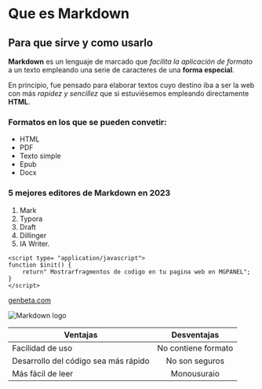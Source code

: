 # Que es Markdown 

## Para que sirve y como usarlo 

__Markdown__ es un lenguaje de marcado que _facilita la aplicación de formato_ a un texto empleando una serie de caracteres de una __forma especial__. 

 En principio, fue pensado para elaborar textos cuyo destino iba a ser la web con más _rapidez y sencillez_ que si estuviésemos empleando directamente __HTML__. 

### Formatos en los que se pueden convetir:

- HTML
- PDF
- Texto simple 
- Epub 
- Docx 

### 5 mejores editores de Markdown en 2023

1. Mark
2. Typora 
3. Draft 
4. Dillinger 
5. IA Writer. 

```
<script type= "application/javascript">
function $init() {
    return" Mostrarfragmentos de codigo en tu pagina web en MGPANEL";
}
</script>

```


[genbeta.com](https://www.genbeta.com)




![Markdown logo](https://upload.wikimedia.org/wikipedia/commons/thumb/4/48/Markdown-mark.svg/2560px-Markdown-mark.svg.png)

| Ventajas   | Desventajas |
| ------------- |:-------------:|
| Facilidad de uso      | No contiene formato     |
| Desarrollo del código sea más rápido      | No son seguros      |
| Más fácil de leer      | Monousuraio     |


